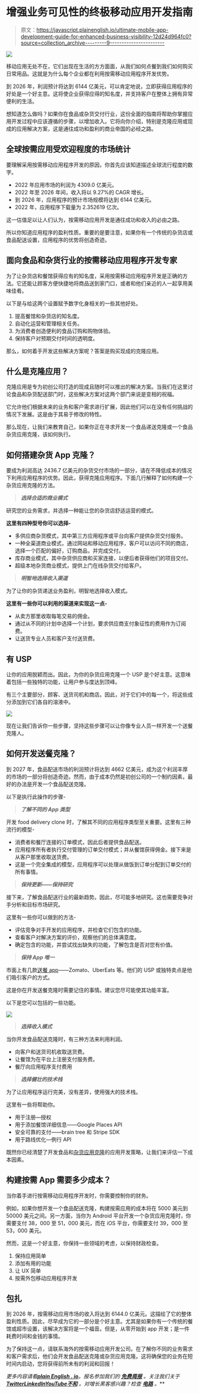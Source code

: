 # 增强业务可见性的终极移动应用开发指南

> 原文：<https://javascript.plainenglish.io/ultimate-mobile-app-development-guide-for-enhanced-business-visibility-12d24d964fc0?source=collection_archive---------9----------------------->

![](img/cc85b8f5eee4886188320f1b36d2ff52.png)

移动应用无处不在，它们出现在生活的方方面面，从我们如何点餐到我们如何购买日常用品。这就是为什么每个企业都在利用按需移动应用程序开发优势。

到 2026 年，利润预计将达到 6144 亿美元，可以肯定地说，立即获得应用程序的好处是一个好主意。这将使企业获得应得的知名度，并支持客户在整体上拥有异常便利的生活。

想知道怎么做吗？如果你在食品或杂货交付行业，这份全面的指南将帮助你掌握应用开发过程中应该遵循的步骤，以增加收入。它将向你介绍，特别是克隆应用或现成的应用解决方案，这是通往成功和盈利的商业帝国的必经之路。

## 全球按需应用受欢迎程度的市场统计

要理解采用按需移动应用程序开发的原因，你首先应该知道描述全球流行程度的数字。

*   2022 年应用市场的利润为 4309.0 亿美元。
*   2022 年至 2026 年间，收入将以 9.27%的 CAGR 增长。
*   到 2026 年，应用程序的预计市场规模将达到 6144 亿美元。
*   2022 年，应用程序下载量为 2.352619 亿次。

这一估值足以让人们认为，按需移动应用开发是通往成功和收入的必由之路。

所以你知道应用程序的盈利性质。重要的是要注意，如果你有一个传统的杂货店或食品配送设置，应用程序的优势将创造奇迹。

## 面向食品和杂货行业的按需移动应用程序开发专家

为了让杂货店和餐馆获得应有的知名度，采用按需移动应用程序开发是正确的方法。它还能让顾客方便快捷地将商品送到家门口，或者和他们亲近的人一起享用美味佳肴。

以下是与给这两个设置赋予数字化身相关的一些其他好处。

1.  提高餐馆和杂货店的知名度。
2.  自动化运营和管理相关任务。
3.  为消费者创造便利的食品订购和购物体验。
4.  保持客户对预期交付时间的透明度。

那么，如何着手开发这些解决方案呢？答案是购买现成的克隆应用。

## 什么是克隆应用？

克隆应用是专为初创公司打造的现成且随时可以推出的解决方案。当我们在这里讨论食品和杂货配送部门时，这些解决方案对这两个部门来说是变相的祝福。

它允许他们根据未来的业务和客户需求进行扩展，因此他们可以在没有任何挑战的情况下发展。这是由于其易于修改的特性。

那么现在，让我们来教育自己，如果你正在寻求开发一个食品递送克隆或一个食品杂货应用克隆，该如何执行。

## 如何搭建杂货 App 克隆？

要成为利润高达 2436.7 亿美元的杂货交付市场的一部分，请在不降低成本的情况下利用应用程序的优势。因此，获得克隆应用程序。下面几行解释了如何构建一个杂货应用克隆的方法。

> ***选择合适的商业模式***

研究您的业务需求，并选择一种能让您的杂货店舒适运营的模式。

**这里有四种型号你可以选择-**

*   多供应商杂货模式，其中第三方应用程序或平台向客户提供杂货交付服务。
*   一种全渠道商业模式，通过网站和移动应用程序，客户可以访问不同的商店，选择一个匹配的偏好，订购商品，并完成交付。
*   库存商业模式，其中杂货供应商和买家连接，以便后者获得他们的项目交付。
*   超级本地杂货商业模式，提供上门在线杂货交付给客户。

> ***明智地选择收入渠道***

为了让你的杂货递送业务盈利，明智地选择收入模式。

**这里有一些你可以利用的渠道来实现这一点-**

*   从卖方那里收取每笔交易的佣金。
*   通过从不同的计划中选择一个计划，要求供应商支付象征性的费用作为订阅费。
*   让送货专业人员和客户支付送货费。

## 有 USP

让你的应用脱颖而出。因此，为你的杂货应用克隆一个 USP 是个好主意。这意味着包括一些独特的功能，让用户参与度达到顶峰。

有三个主要部分，顾客、送货司机和商店。因此，对于它们中的每一个，将这些成分添加到它们各自的溶液中。

![](img/6ec94a307d0231719fb04d1ea06221cb.png)

现在让我们告诉你一些步骤，坚持这些步骤可以让你像专业人员一样开发一个送餐克隆人。

## 如何开发送餐克隆？

到 2027 年，食品配送市场的利润预计将达到 4662 亿美元，成为这个利润丰厚的市场的一部分将创造奇迹。然而，由于成本仍然是初创公司的一个制约因素，最好的办法是开发一个食品配送克隆。

以下是执行此操作的步骤-

> ***了解不同的 App 类型***

开发 food delivery clone 时，了解其不同的应用程序类型至关重要。这里有三种流行的模型-

*   消费者和餐厅连接的订单模式，因此后者提供食品配送。
*   应用程序所有者执行交付管理的订单交付模式；并从餐馆获得佣金。接下来是从客户那里收取送货费。
*   这是一个完全集成的模型，应用程序可以处理从做饭到订单分配到订单交付的所有事情。

> ***保持更新——保持研究***

接下来，了解食品配送行业的最新趋势。因此，尽可能多地研究。这也需要竞争对手分析和目标市场研究。

这里有一些你可以做到的方法-

*   评估竞争对手开发的应用程序，并检查它们包含的功能。
*   查看客户对解决方案的评价，观察他们的总体满意度。
*   确定包含的功能，并尝试找出缺失的功能，了解包含是否对您有价值。

> ***保持 App 唯一***

市面上有几款[送餐 app](https://www.fooddeliveryclone.com/)——Zomato、UberEats 等。他们的 USP 或独特卖点是他们吸引客户的方式。

这是你在开发送餐克隆时需要记住的事情。建议您尽可能使其功能丰富。

以下是您可以包括的一些功能。

![](img/9b01e4303a5d4d4288af44a40efab714.png)

> ***选择收入模式***

当你开发食品配送克隆时，有三种方法来利用利润。

*   向客户和送货司机收取送货费。
*   让餐馆为在平台上注册支付服务费。
*   餐厅向应用程序支付费用

> ***选择健壮的技术栈***

为了让应用程序运行完美，没有差异，使用强大的技术栈。

这里有一些将帮助你。

*   用于注册—授权
*   用于添加餐馆详细信息——Google Places API
*   安全可靠的支付——brain tree 和 Stripe SDK
*   用于路线优化—例行 API

既然你已经清楚了开发食品和[杂货应用克隆](https://www.groceryappclone.com/)的应用开发策略，让我们来评估一下成本因素。

## 构建按需 App 需要多少成本？

当你着手进行按需移动应用程序开发时，你需要控制你的财务。

例如，如果你想开发一个食品配送克隆，构建按需应用的成本将在 5000 美元到 50000 美元之间。另一方面，当你为 Android 平台开发一个杂货应用克隆时，你需要支付 38，000 至 51，000 美元，而在 iOS 平台，你需要支付 39，000 至 53，000 美元。

然而，这是一个好主意，你保持一些领域的考虑，以保持财政检查。

1.  保持应用简单
2.  添加有用的功能
3.  让 UX 简单
4.  按需外包移动应用程序开发

## 包扎

到 2026 年，按需移动应用市场的收入将达到 6144.0 亿美元。这描绘了它的整体盈利性质。因此，尽早成为它的一部分是个好主意。尤其是如果你有一个传统的餐馆或超市设置，该解决方案将是一个福音。但是，从零开始到 app 开发；是一件耗费时间和金钱的事情。

为了保持这一点，请联系海外的按需移动应用开发公司。在了解你不同的业务需求和客户需求后，他们会开发食品配送克隆或杂货应用克隆。这将确保您的业务在短时间内启动，您将获得前所未有的利润和回报！

*更多内容请看*[***plain English . io***](https://plainenglish.io/)*。报名参加我们的* [***免费周报***](http://newsletter.plainenglish.io/) *。关注我们关于*[***Twitter***](https://twitter.com/inPlainEngHQ)[***LinkedIn***](https://www.linkedin.com/company/inplainenglish/)*[***YouTube***](https://www.youtube.com/channel/UCtipWUghju290NWcn8jhyAw)*[***不和***](https://discord.gg/GtDtUAvyhW) *。对增长黑客感兴趣？检查* [***电路***](https://circuit.ooo/) *。***